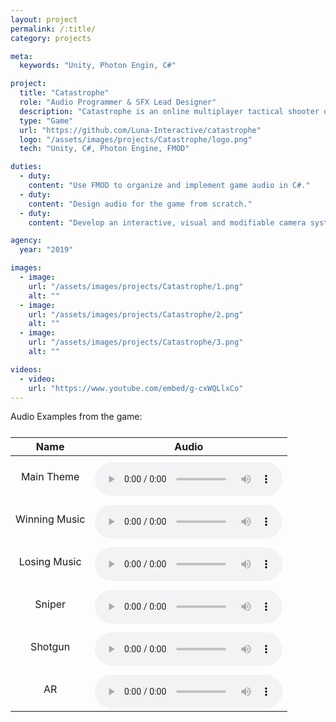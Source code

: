 ```yaml
---
layout: project
permalink: /:title/
category: projects

meta:
  keywords: "Unity, Photon Engin, C#"

project:
  title: "Catastrophe"
  role: "Audio Programmer & SFX Lead Designer"
  description: "Catastrophe is an online multiplayer tactical shooter developed by Luna Interactive where the first team (of three) to capture the flag and return it to their base wins."
  type: "Game"
  url: "https://github.com/Luna-Interactive/catastrophe"
  logo: "/assets/images/projects/Catastrophe/logo.png"
  tech: "Unity, C#, Photon Engine, FMOD"

duties:
  - duty: 
    content: "Use FMOD to organize and implement game audio in C#."
  - duty: 
    content: "Design audio for the game from scratch."
  - duty: 
    content: "Develop an interactive, visual and modifiable camera system/GUI in order to make camera positioning efficient."

agency:
  year: "2019"

images:
  - image:
    url: "/assets/images/projects/Catastrophe/1.png"
    alt: ""
  - image:
    url: "/assets/images/projects/Catastrophe/2.png"
    alt: ""
  - image:
    url: "/assets/images/projects/Catastrophe/3.png"
    alt: ""

videos:
  - video:
    url: "https://www.youtube.com/embed/g-cxWQLlxCo"
---
```


<p>Audio Examples from the game:</p>


<style>
table{
  margin-top: 25px;
}

td {
  text-align:center;
}
audio{
  margin-top: 8px;
}
</style>

<table>
<thead>
  <tr>
    <th>Name</th>
    <th>Audio</th>
  </tr>
</thead>
<tbody>
  <tr>
    <td>Main Theme</td>
    <td>
      <audio controls><source src="../assets/audio/projects/Catastrophe/Music_Theme.wav" type="audio/wav"></audio>
    </td>
  </tr>
  <tr>
    <td>Winning Music</td>
    <td>
      <audio controls><source src="../assets/audio/projects/Catastrophe/Music_Winning.wav" type="audio/wav"></audio>
    </td>
  </tr>
  <tr>
    <td>Losing Music</td>
    <td>
      <audio controls><source src="../assets/audio/projects/Catastrophe/Music_Losing.wav" type="audio/wav"></audio>
    </td>
  </tr>
  <tr>
    <td>Sniper</td>
    <td>
      <audio controls><source src="../assets/audio/projects/Catastrophe/Gun_Sound_Sniper_Shooting.wav" type="audio/wav"></audio>
    </td>
  </tr>
  <tr>
    <td>Shotgun</td>
   <td>
      <audio controls><source src="../assets/audio/projects/Catastrophe/Gun_Sound_Shotgun_Shooting.wav" type="audio/wav"></audio>
   </td>
  </tr>
  <tr>
    <td>AR</td>
    <td>
      <audio controls><source src="../assets/audio/projects/Catastrophe/Gun_Sound_AR_Shooting.wav" type="audio/wav"></audio>
    </td>
  </tr>
</tbody>
</table>